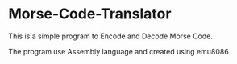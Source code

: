 # Morse-Code-Translator

This is a simple program to Encode and Decode Morse Code. 

The program use Assembly language and created using emu8086
